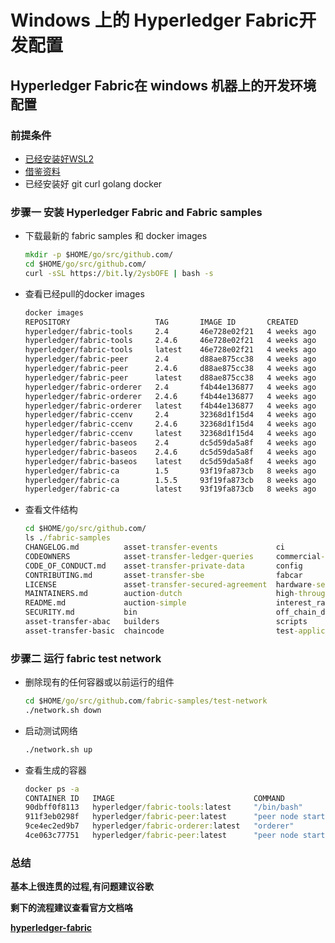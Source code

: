 # Windows 上的 Hyperledger Fabric开发配置

## Hyperledger Fabric在 windows 机器上的开发环境配置

### 前提条件

* [已经安装好WSL2](../../docs/Productivity/wsl2-dev.md)
* [借鉴资料](https://www.codementor.io/@arvindmaurya/hyperledger-fabric-on-windows-1hjjorw68p)
* 已经安装好 git curl golang docker

### 步骤一 安装 Hyperledger Fabric and Fabric samples

* 下载最新的 fabric samples 和 docker images

    ```cmd
    mkdir -p $HOME/go/src/github.com/
    cd $HOME/go/src/github.com/
    curl -sSL https://bit.ly/2ysbOFE | bash -s
    ```

* 查看已经pull的docker images

    ```cmd
    docker images
    REPOSITORY                   TAG       IMAGE ID       CREATED       SIZE
    hyperledger/fabric-tools     2.4       46e728e02f21   4 weeks ago   489MB
    hyperledger/fabric-tools     2.4.6     46e728e02f21   4 weeks ago   489MB
    hyperledger/fabric-tools     latest    46e728e02f21   4 weeks ago   489MB
    hyperledger/fabric-peer      2.4       d88ae875cc38   4 weeks ago   64.2MB
    hyperledger/fabric-peer      2.4.6     d88ae875cc38   4 weeks ago   64.2MB
    hyperledger/fabric-peer      latest    d88ae875cc38   4 weeks ago   64.2MB
    hyperledger/fabric-orderer   2.4       f4b44e136877   4 weeks ago   36.7MB
    hyperledger/fabric-orderer   2.4.6     f4b44e136877   4 weeks ago   36.7MB
    hyperledger/fabric-orderer   latest    f4b44e136877   4 weeks ago   36.7MB
    hyperledger/fabric-ccenv     2.4       32368d1f15d4   4 weeks ago   520MB
    hyperledger/fabric-ccenv     2.4.6     32368d1f15d4   4 weeks ago   520MB
    hyperledger/fabric-ccenv     latest    32368d1f15d4   4 weeks ago   520MB
    hyperledger/fabric-baseos    2.4       dc5d59da5a8f   4 weeks ago   6.86MB
    hyperledger/fabric-baseos    2.4.6     dc5d59da5a8f   4 weeks ago   6.86MB
    hyperledger/fabric-baseos    latest    dc5d59da5a8f   4 weeks ago   6.86MB
    hyperledger/fabric-ca        1.5       93f19fa873cb   8 weeks ago   76.5MB
    hyperledger/fabric-ca        1.5.5     93f19fa873cb   8 weeks ago   76.5MB
    hyperledger/fabric-ca        latest    93f19fa873cb   8 weeks ago   76.5MB
    ```

* 查看文件结构

    ```cmd
    cd $HOME/go/src/github.com/
    ls ./fabric-samples
    CHANGELOG.md          asset-transfer-events             ci                        test-network
    CODEOWNERS            asset-transfer-ledger-queries     commercial-paper          test-network-k8s
    CODE_OF_CONDUCT.md    asset-transfer-private-data       config                    test-network-nano-bash
    CONTRIBUTING.md       asset-transfer-sbe                fabcar                    token-erc-1155
    LICENSE               asset-transfer-secured-agreement  hardware-security-module  token-erc-20
    MAINTAINERS.md        auction-dutch                     high-throughput           token-erc-721
    README.md             auction-simple                    interest_rate_swaps       token-utxo
    SECURITY.md           bin                               off_chain_data
    asset-transfer-abac   builders                          scripts
    asset-transfer-basic  chaincode                         test-application
    ```

### 步骤二 运行 fabric test network

* 删除现有的任何容器或以前运行的组件

    ```cmd
    cd $HOME/go/src/github.com/fabric-samples/test-network
    ./network.sh down
    ```

* 启动测试网络

    ```cmd
    ./network.sh up
    ```

* 查看生成的容器

    ```cmd
    docker ps -a
    CONTAINER ID   IMAGE                               COMMAND             CREATED              STATUS              PORTS                                                                    NAMES
    90dbff0f8113   hyperledger/fabric-tools:latest     "/bin/bash"         About a minute ago   Up About a minute                                                                            cli
    911f3eb0298f   hyperledger/fabric-peer:latest      "peer node start"   About a minute ago   Up About a minute   0.0.0.0:7051->7051/tcp, 0.0.0.0:9444->9444/tcp                           peer0.org1.example.com
    9ce4ec2ed9b7   hyperledger/fabric-orderer:latest   "orderer"           About a minute ago   Up About a minute   0.0.0.0:7050->7050/tcp, 0.0.0.0:7053->7053/tcp, 0.0.0.0:9443->9443/tcp   orderer.example.com
    4ce063c77751   hyperledger/fabric-peer:latest      "peer node start"   About a minute ago   Up About a minute   0.0.0.0:9051->9051/tcp, 7051/tcp, 0.0.0.0:9445->9445/tcp                 peer0.org2.example.com
    ```

### 总结

**基本上很连贯的过程,有问题建议谷歌**

**剩下的流程建议查看官方文档咯**

**[hyperledger-fabric](https://hyperledger-fabric.readthedocs.io/zh_CN/latest/whatis.html)**
